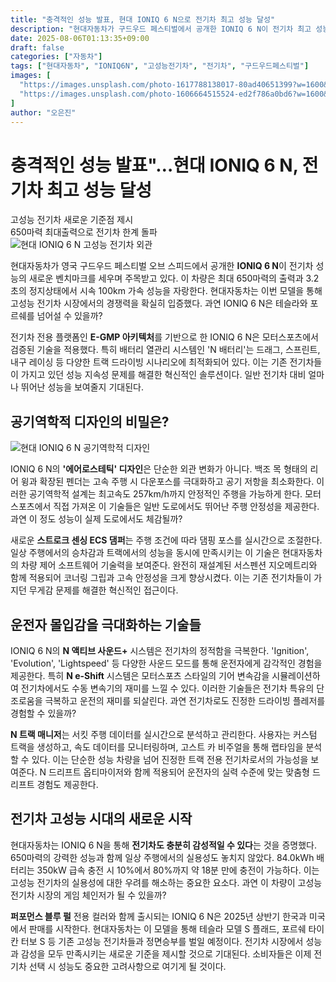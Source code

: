 ```yaml
---
title: "충격적인 성능 발표, 현대 IONIQ 6 N으로 전기차 최고 성능 달성"
description: "현대자동차가 구드우드 페스티벌에서 공개한 IONIQ 6 N이 전기차 최고 성능을 기록하며 고성능 전기차 시장에 새로운 기준을 제시했다."
date: 2025-08-06T01:13:35+09:00
draft: false
categories: ["자동차"]
tags: ["현대자동차", "IONIQ6N", "고성능전기차", "전기차", "구드우드페스티벌"]
images: [
  "https://images.unsplash.com/photo-1617788138017-80ad40651399?w=1600&h=900&fit=crop&q=95",
  "https://images.unsplash.com/photo-1606664515524-ed2f786a0bd6?w=1600&h=900&fit=crop&q=95"
]
author: "오은진"
---
```


<h1>충격적인 성능 발표"…현대 IONIQ 6 N, 전기차 최고 성능 달성</h1>

<div class="vertical-bar-text">
고성능 전기차 새로운 기준점 제시<br>
650마력 최대출력으로 전기차 한계 돌파
</div>

<img src="https://images.unsplash.com/photo-1617788138017-80ad40651399?w=1600&h=900&fit=crop&q=95" alt="현대 IONIQ 6 N 고성능 전기차 외관"/>

현대자동차가 영국 구드우드 페스티벌 오브 스피드에서 공개한 **IONIQ 6 N**이 전기차 성능의 새로운 벤치마크를 세우며 주목받고 있다. 이 차량은 최대 650마력의 출력과 3.2초의 정지상태에서 시속 100km 가속 성능을 자랑한다. 현대자동차는 이번 모델을 통해 고성능 전기차 시장에서의 경쟁력을 확실히 입증했다. 과연 IONIQ 6 N은 테슬라와 포르쉐를 넘어설 수 있을까?

전기차 전용 플랫폼인 **E-GMP 아키텍처**를 기반으로 한 IONIQ 6 N은 모터스포츠에서 검증된 기술을 적용했다. 특히 배터리 열관리 시스템인 'N 배터리'는 드래그, 스프린트, 내구 레이싱 등 다양한 트랙 드라이빙 시나리오에 최적화되어 있다. 이는 기존 전기차들이 가지고 있던 성능 지속성 문제를 해결한 혁신적인 솔루션이다. 일반 전기차 대비 얼마나 뛰어난 성능을 보여줄지 기대된다.

<h2>공기역학적 디자인의 비밀은?</h2>

<img src="https://images.unsplash.com/photo-1606664515524-ed2f786a0bd6?w=1600&h=900&fit=crop&q=95" alt="현대 IONIQ 6 N 공기역학적 디자인"/>

IONIQ 6 N의 **'에어로스테틱' 디자인**은 단순한 외관 변화가 아니다. 백조 목 형태의 리어 윙과 확장된 펜더는 고속 주행 시 다운포스를 극대화하고 공기 저항을 최소화한다. 이러한 공기역학적 설계는 최고속도 257km/h까지 안정적인 주행을 가능하게 한다. 모터스포츠에서 직접 가져온 이 기술들은 일반 도로에서도 뛰어난 주행 안정성을 제공한다. 과연 이 정도 성능이 실제 도로에서도 체감될까?

새로운 **스트로크 센싱 ECS 댐퍼**는 주행 조건에 따라 댐핑 포스를 실시간으로 조절한다. 일상 주행에서의 승차감과 트랙에서의 성능을 동시에 만족시키는 이 기술은 현대자동차의 차량 제어 소프트웨어 기술력을 보여준다. 완전히 재설계된 서스펜션 지오메트리와 함께 적용되어 코너링 그립과 고속 안정성을 크게 향상시켰다. 이는 기존 전기차들이 가지던 무게감 문제를 해결한 혁신적인 접근이다.

<h2>운전자 몰입감을 극대화하는 기술들</h2>

IONIQ 6 N의 **N 액티브 사운드+** 시스템은 전기차의 정적함을 극복한다. 'Ignition', 'Evolution', 'Lightspeed' 등 다양한 사운드 모드를 통해 운전자에게 감각적인 경험을 제공한다. 특히 **N e-Shift** 시스템은 모터스포츠 스타일의 기어 변속감을 시뮬레이션하여 전기차에서도 수동 변속기의 재미를 느낄 수 있다. 이러한 기술들은 전기차 특유의 단조로움을 극복하고 운전의 재미를 되살린다. 과연 전기차로도 진정한 드라이빙 플레저를 경험할 수 있을까?

**N 트랙 매니저**는 서킷 주행 데이터를 실시간으로 분석하고 관리한다. 사용자는 커스텀 트랙을 생성하고, 속도 데이터를 모니터링하며, 고스트 카 비주얼을 통해 랩타임을 분석할 수 있다. 이는 단순한 성능 차량을 넘어 진정한 트랙 전용 전기차로서의 가능성을 보여준다. N 드리프트 옵티마이저와 함께 적용되어 운전자의 실력 수준에 맞는 맞춤형 드리프트 경험도 제공한다.

<h2>전기차 고성능 시대의 새로운 시작</h2>

현대자동차는 IONIQ 6 N을 통해 **전기차도 충분히 감성적일 수 있다**는 것을 증명했다. 650마력의 강력한 성능과 함께 일상 주행에서의 실용성도 놓치지 않았다. 84.0kWh 배터리는 350kW 급속 충전 시 10%에서 80%까지 약 18분 만에 충전이 가능하다. 이는 고성능 전기차의 실용성에 대한 우려를 해소하는 중요한 요소다. 과연 이 차량이 고성능 전기차 시장의 게임 체인저가 될 수 있을까?

**퍼포먼스 블루 펄** 전용 컬러와 함께 출시되는 IONIQ 6 N은 2025년 상반기 한국과 미국에서 판매를 시작한다. 현대자동차는 이 모델을 통해 테슬라 모델 S 플래드, 포르쉐 타이칸 터보 S 등 기존 고성능 전기차들과 정면승부를 벌일 예정이다. 전기차 시장에서 성능과 감성을 모두 만족시키는 새로운 기준을 제시할 것으로 기대된다. 소비자들은 이제 전기차 선택 시 성능도 중요한 고려사항으로 여기게 될 것이다. 